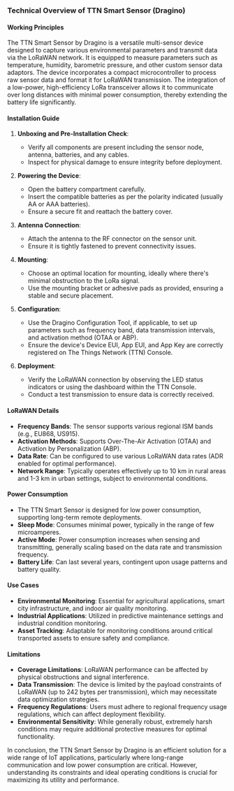 ### Technical Overview of TTN Smart Sensor (Dragino)

#### Working Principles

The TTN Smart Sensor by Dragino is a versatile multi-sensor device designed to capture various environmental parameters and transmit data via the LoRaWAN network. It is equipped to measure parameters such as temperature, humidity, barometric pressure, and other custom sensor data adaptors. The device incorporates a compact microcontroller to process raw sensor data and format it for LoRaWAN transmission. The integration of a low-power, high-efficiency LoRa transceiver allows it to communicate over long distances with minimal power consumption, thereby extending the battery life significantly.

#### Installation Guide

1. **Unboxing and Pre-Installation Check**: 
   - Verify all components are present including the sensor node, antenna, batteries, and any cables.
   - Inspect for physical damage to ensure integrity before deployment.

2. **Powering the Device**:
   - Open the battery compartment carefully.
   - Insert the compatible batteries as per the polarity indicated (usually AA or AAA batteries).
   - Ensure a secure fit and reattach the battery cover.

3. **Antenna Connection**:
   - Attach the antenna to the RF connector on the sensor unit.
   - Ensure it is tightly fastened to prevent connectivity issues.

4. **Mounting**:
   - Choose an optimal location for mounting, ideally where there's minimal obstruction to the LoRa signal.
   - Use the mounting bracket or adhesive pads as provided, ensuring a stable and secure placement.

5. **Configuration**:
   - Use the Dragino Configuration Tool, if applicable, to set up parameters such as frequency band, data transmission intervals, and activation method (OTAA or ABP).
   - Ensure the device's Device EUI, App EUI, and App Key are correctly registered on The Things Network (TTN) Console.

6. **Deployment**:
   - Verify the LoRaWAN connection by observing the LED status indicators or using the dashboard within the TTN Console.
   - Conduct a test transmission to ensure data is correctly received.

#### LoRaWAN Details

- **Frequency Bands**: The sensor supports various regional ISM bands (e.g., EU868, US915).
- **Activation Methods**: Supports Over-The-Air Activation (OTAA) and Activation by Personalization (ABP).
- **Data Rate**: Can be configured to use various LoRaWAN data rates (ADR enabled for optimal performance).
- **Network Range**: Typically operates effectively up to 10 km in rural areas and 1-3 km in urban settings, subject to environmental conditions.

#### Power Consumption

- The TTN Smart Sensor is designed for low power consumption, supporting long-term remote deployments.
- **Sleep Mode**: Consumes minimal power, typically in the range of few microamperes.
- **Active Mode**: Power consumption increases when sensing and transmitting, generally scaling based on the data rate and transmission frequency.
- **Battery Life**: Can last several years, contingent upon usage patterns and battery quality.

#### Use Cases

- **Environmental Monitoring**: Essential for agricultural applications, smart city infrastructure, and indoor air quality monitoring.
- **Industrial Applications**: Utilized in predictive maintenance settings and industrial condition monitoring.
- **Asset Tracking**: Adaptable for monitoring conditions around critical transported assets to ensure safety and compliance.

#### Limitations

- **Coverage Limitations**: LoRaWAN performance can be affected by physical obstructions and signal interference.
- **Data Transmission**: The device is limited by the payload constraints of LoRaWAN (up to 242 bytes per transmission), which may necessitate data optimization strategies.
- **Frequency Regulations**: Users must adhere to regional frequency usage regulations, which can affect deployment flexibility.
- **Environmental Sensitivity**: While generally robust, extremely harsh conditions may require additional protective measures for optimal functionality.

In conclusion, the TTN Smart Sensor by Dragino is an efficient solution for a wide range of IoT applications, particularly where long-range communication and low power consumption are critical. However, understanding its constraints and ideal operating conditions is crucial for maximizing its utility and performance.